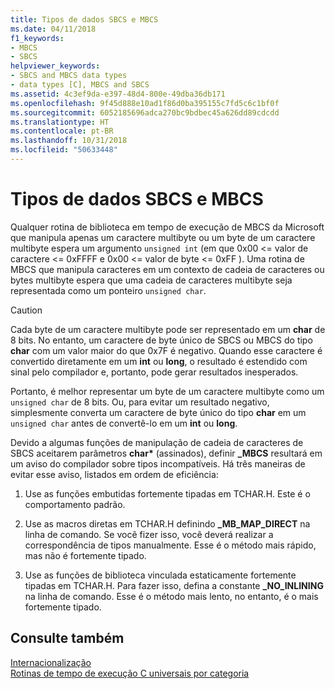 ```yaml
---
title: Tipos de dados SBCS e MBCS
ms.date: 04/11/2018
f1_keywords:
- MBCS
- SBCS
helpviewer_keywords:
- SBCS and MBCS data types
- data types [C], MBCS and SBCS
ms.assetid: 4c3ef9da-e397-48d4-800e-49dba36db171
ms.openlocfilehash: 9f45d888e10ad1f86d0ba395155c7fd5c6c1bf0f
ms.sourcegitcommit: 6052185696adca270bc9bdbec45a626dd89cdcdd
ms.translationtype: HT
ms.contentlocale: pt-BR
ms.lasthandoff: 10/31/2018
ms.locfileid: "50633448"
---
```

# <a name="sbcs-and-mbcs-data-types"></a>Tipos de dados SBCS e MBCS

Qualquer rotina de biblioteca em tempo de execução de MBCS da Microsoft que manipula apenas um caractere multibyte ou um byte de um caractere multibyte espera um argumento `unsigned int` (em que 0x00 <= valor de caractere <= 0xFFFF e 0x00 <= valor de byte <= 0xFF ). Uma rotina de MBCS que manipula caracteres em um contexto de cadeia de caracteres ou bytes multibyte espera que uma cadeia de caracteres multibyte seja representada como um ponteiro `unsigned char`.

> [!CAUTION]
> Cada byte de um caractere multibyte pode ser representado em um **char** de 8 bits. No entanto, um caractere de byte único de SBCS ou MBCS do tipo **char** com um valor maior do que 0x7F é negativo. Quando esse caractere é convertido diretamente em um **int** ou **long**, o resultado é estendido com sinal pelo compilador e, portanto, pode gerar resultados inesperados.

Portanto, é melhor representar um byte de um caractere multibyte como um `unsigned char` de 8 bits. Ou, para evitar um resultado negativo, simplesmente converta um caractere de byte único do tipo **char** em um `unsigned char` antes de convertê-lo em um **int** ou **long**.

Devido a algumas funções de manipulação de cadeia de caracteres de SBCS aceitarem parâmetros **char**<strong>\*</strong> (assinados), definir **_MBCS** resultará em um aviso do compilador sobre tipos incompatíveis. Há três maneiras de evitar esse aviso, listados em ordem de eficiência:

1. Use as funções embutidas fortemente tipadas em TCHAR.H. Este é o comportamento padrão.

1. Use as macros diretas em TCHAR.H definindo **_MB_MAP_DIRECT** na linha de comando. Se você fizer isso, você deverá realizar a correspondência de tipos manualmente. Esse é o método mais rápido, mas não é fortemente tipado.

1. Use as funções de biblioteca vinculada estaticamente fortemente tipadas em TCHAR.H. Para fazer isso, defina a constante **_NO_INLINING** na linha de comando. Esse é o método mais lento, no entanto, é o mais fortemente tipado.

## <a name="see-also"></a>Consulte também

[Internacionalização](../c-runtime-library/internationalization.md)<br/>
[Rotinas de tempo de execução C universais por categoria](../c-runtime-library/run-time-routines-by-category.md)<br/>
